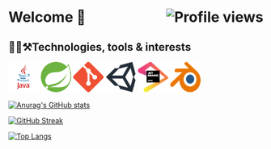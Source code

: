 <h1>Welcome 👋 <img align="right" src="https://gpvc.arturio.dev/spiglebach" alt="Profile views"></h1> 
<h2>👨‍💻⚒Technologies, tools & interests</h2>
<section>
  <a href= "https://go.java/"><img src="icons/java.jpg" alt="Java" width="60" height="60" /></a>
  <a href= "https://spring.io/"><img src="icons/spring.svg" alt="Spring Framework" width="60" height="60" /></a>
  <a href= "https://git-scm.com/"><img src="icons/git.png" alt="git" width="60" height="60" /></a>
  <a href= "https://unity.com/"><img src="icons/unity.svg" alt="Unity Game Engine" width="60" height="60" /></a>
  <a href= "https://www.jetbrains.com/"><img src="icons/jetbrains.png" alt="JetBrains" width="60" height="60" /></a>
  <a href= "https://www.blender.org/"><img src="icons/blender.png" alt="Blender" width="60" height="60" /></a>
  <!--a href= ""><img src="" alt="Postman" width="60" height="60" /></a-->
</section>
<!--h2>🔥Always Learning</h2>
<section>
  <a href= ""><img src="" alt="Udemy" width="60" height="60" /></a>
  <a href= ""><img src="" alt="GameDev.tv" width="60" height="60" /></a>
  <a href= ""><img src="" alt="Zenva Academy" width="60" height="60" /></a>
</section-->
<!--h2>👥Other profiles</h2>
<section>
  <a href= "https://spiglebach.itch.io/"><img src="" alt="itch.io" width="60" height="60" /></a>
  <a href= ""><img src="" alt="Stackoverflow" width="60" height="60" /></a>
</section-->

[![Anurag's GitHub stats](https://github-readme-stats.vercel.app/api?username=spiglebach&count_private=true&show_icons=true&theme=gruvbox&include_all_commits=true)](https://github.com/anuraghazra/github-readme-stats)

[![GitHub Streak](http://github-readme-streak-stats.herokuapp.com?user=spiglebach&theme=gruvbox)](https://git.io/streak-stats)

[![Top Langs](https://github-readme-stats.vercel.app/api/top-langs/?username=spiglebach&layout=compact&hide=shaderlab,hlsl&langs_count=6&theme=gruvbox)](https://github.com/anuraghazra/github-readme-stats)


<!--
**spiglebach/spiglebach** is a ✨ _special_ ✨ repository because its `README.md` (this file) appears on your GitHub profile.

Here are some ideas to get you started:

- 🔭 I’m currently working on ...
- 🌱 I’m currently learning ...
- 👯 I’m looking to collaborate on ...
- 🤔 I’m looking for help with ...
- 💬 Ask me about ...
- 📫 How to reach me: ...
- 😄 Pronouns: ...
- ⚡ Fun fact: ...
-->
